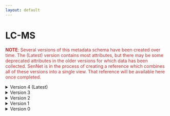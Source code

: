 ```yaml
--- 
layout: default 
---
```

# LC-MS 

<span style="color:#ba3030"><b>NOTE</b>: Several versions of this metadata schema have been created over time.  The (Latest) version contains most attributes, but there may be some deprecated attributes in the older versions for which data has been collected.  SenNet is in the process of creating a reference which combines all of these versions into a single view.  That reference will be available here once completed.</span>

<details markdown="1"><summary>Version 4 (Latest)</summary>

## Version 4 (Latest)

| Attribute                                           | Type      | Description                                                                                                                                                                                                                                                                                                                                                                                                                                                                                                                                                                           | Allowable Values                                                          | Required   |
|-----------------------------------------------------|-----------|---------------------------------------------------------------------------------------------------------------------------------------------------------------------------------------------------------------------------------------------------------------------------------------------------------------------------------------------------------------------------------------------------------------------------------------------------------------------------------------------------------------------------------------------------------------------------------------|----------------------------------------------------------------|------------|
| dataset_type                                        | Allowable Value      | The specific type of dataset being produced.                                                                                                                                                                                                                                                                                                                                                                                                                                                                                                                                          | ```10X Multiome``` ```2D Imaging Mass Cytometry``` ```ATACseq``` ```Auto-fluorescence``` ```Cell DIVE``` ```CODEX``` ```Confocal``` ```CosMx``` ```CyCIF``` ```DBiT``` ```DESI``` ```Enhanced Stimulated Raman Spectroscopy (SRS)``` ```GeoMx (nCounter)``` ```GeoMx (NGS)``` ```HiFi-Slide``` ```Histology``` ```LC-MS``` ```Light Sheet``` ```MALDI``` ```MERFISH``` ```MIBI``` ```Molecular Cartography``` ```MUSIC``` ```nanoSPLITS``` ```PhenoCycler``` ```Resolve``` ```RNAseq``` ```RNAseq (with probes)``` ```Second Harmonic Generation (SHG)``` ```SIMS``` ```SNARE-seq2``` ```Stereo-seq``` ```Thick section Multiphoton MxIF``` ```Visium (no probes)``` ```Visium (with probes)``` ```Xenium```| True       |
| analyte_class                                       | Allowable Value      | Analytes are the target molecules being measured with the assay.                                                                                                                                                                                                                                                                                                                                                                                                                                                                                                                      |  ```Chromatin``` ```DNA``` ```DNA + RNA``` ```Endogenous fluorophores``` ```Fluorochrome``` ```Lipid``` ```Metabolite``` ```Nucleic acid and protein``` ```Peptide``` ```Polysaccharide``` ```Protein``` ```RNA  ```| True       |
| acquisition_instrument_vendor                       | Allowable Value      | An acquisition instrument is the device that contains the signal detection hardware and signal processing software. Assays generate signals such as light of various intensities or color or signals representing the molecular mass.                                                                                                                                                                                                                                                                                                                                                 | ```Akoya Biosciences``` ```Andor``` ```BGI Genomics``` ```Bruker``` ```Cytiva``` ```Evident Scientific (Olympus)``` ```GE Healthcare``` ```Hamamatsu``` ```Huron Digital Pathology``` ```Illumina``` ```In-House``` ```Ionpath``` ```Keyence``` ```Leica Biosystems``` ```Leica Microsystems``` ```Motic``` ```NanoString``` ```Resolve Biosciences``` ```Sciex``` ```Standard BioTools (Fluidigm)``` ```Thermo Fisher Scientific``` ```Zeiss Microscopy``` | True       |
| acquisition_instrument_model                        | Allowable Value      | Manufacturers of an acquisition instrument may offer various versions (models) of that instrument with different features or sensitivities. Differences in features or sensitivities may be relevant to processing or interpretation of the data.                                                                                                                                                                                                                                                                                                                                     | ```Aperio AT2``` ```Aperio CS2``` ```Axio Observer 3``` ```Axio Observer 5``` ```Axio Observer 7``` ```Axio Scan.Z1``` ```BZ-X710``` ```BZ-X800``` ```BZ-X810``` ```CosMx Spatial Molecular Imager``` ```Custom: Multiphoton``` ```Digital Spatial Profiler``` ```DM6 B``` ```DNBSEQ-T7``` ```EVOS M7000``` ```HiSeq 2500``` ```HiSeq 4000``` ```Hyperion Imaging System``` ```IN Cell Analyzer 2200``` ```Lightsheet 7``` ```MALDI timsTOF Flex Prototype``` ```MIBIscope``` ```MoticEasyScan One``` ```NanoZoomer 2.0-HT``` ```NanoZoomer S210``` ```NanoZoomer S360``` ```NanoZoomer S60``` ```NanoZoomer-SQ``` ```NextSeq 2000``` ```NextSeq 500``` ```NextSeq 550``` ```NovaSeq 6000``` ```NovaSeq X``` ```NovaSeq X Plus``` ```Orbitrap Eclipse Tribrid``` ```Orbitrap Fusion Lumos Tribrid``` ```Phenocycler-Fusion 1.0``` ```Phenocycler-Fusion 2.0``` ```PhenoImager Fusion``` ```Q Exactive``` ```Q Exactive HF``` ```Q Exactive UHMR``` ```QTRAP 5500``` ```Resolve Biosciences Molecular Cartography``` ```SCN400``` ```STELLARIS 5``` ```TissueScope LE Slide Scanner``` ```Unknown``` ```VS200 Slide Scanner``` ```Xenium Analyzer``` ```Zyla 4.2 sCMOS``` | True       |
| source_storage_duration_value                       | Numeric   | How long was the source material (parent) stored, prior to this sample being processed.                                                                                                                                                                                                                                                                                                                                                                                                                                                                                               |                                                                | True       |
| source_storage_duration_unit                        | Allowable Value      | The time duration unit of measurement                                                                                                                                                                                                                                                                                                                                                                                                                                                                                                                                                 | ```hour``` ```month``` ```day``` ```minute``` ```year``` | True       |
| time_since_acquisition_instrument_calibration_value | Numeric   | The amount of time since the acqusition instrument was last serviced by the vendor. This provides a metric for assessing drift in data capture.                                                                                                                                                                                                                                                                                                                                                                                                                                       |                                                                | False      |
| time_since_acquisition_instrument_calibration_unit  | Allowable Value      | The time unit of measurement                                                                                                                                                                                                                                                                                                                                                                                                                                                                                                                                                          |```Column-by-column``` ```Not applicable``` ```Row-by-row``` ```Snake-by-columns``` ```Snake-by-rows``` | False      |
| preparation_protocol_doi                            | Textfield      | DOI for the protocols.io page that describes the assay or sample procurment and preparation. For example for an imaging assay, the protocol might include staining of a section through the creation of an OME-TIFF file. In this case the protocol would include any image processing steps required to create the OME-TIFF file. Example: https://dx.doi.org/10.17504/protocols.io.eq2lyno9qvx9/v1                                                                                                                                                                                  |                                                                | True       |
| is_targeted                                        | Allowable Value  | Specifies whether or not a specific molecule(s) is/are targeted for detection/measurement by the assay ("Yes" or "No"). The CODEX analyte is protein.                                                                                                                                                                                                                                                                                                                                                                                                                                 | ```Yes``` ```No```                                                           | True       |
| contributors_path                                   | Textfield | The path to the file with the ORCID IDs for all contributors of this dataset (e.g., "./extras/contributors.tsv" or "./contributors.tsv"). This is an internal metadata field that is just used for ingest.                                                                                                                                                                                                                                                                                                                                                                            |                                                                | True       |
| data_path                                           | Textfield | The top level directory containing the raw and/or processed data. For a single dataset upload this might be "." where as for a data upload containing multiple datasets, this would be the directory name for the respective dataset. For instance, if the data is within a directory called "TEST001-RK" use syntax "./TEST001-RK" for this field. If there are multiple directory levels, use the format "./TEST001-RK/Run1/Pass2" in which "Pass2" is the subdirectory where the single dataset's data is stored. This is an internal metadata field that is just used for ingest. |                                                                | True       |
| mass_analysis_polarity                              | Allowable Value      | The polarity of the mass analysis (positive or negative ion modes).                                                                                                                                                                                                                                                                                                                                                                                                                                                                                                                   | ```Negative and positive ion mode``` ```Negative ion mode``` ```Positive ion mode``` | True       |
| mass-to-charge_range_low_value                      | Numeric   | The low value of the scanned mass-to-charge range, for MS1. (unitless)                                                                                                                                                                                                                                                                                                                                                                                                                                                                                                                |                                                                | False      |
| mass-to-charge_range_high_value                     | Numeric   | The high value of the scanned mass-to-charge range, for MS1. (unitless)                                                                                                                                                                                                                                                                                                                                                                                                                                                                                                               |                                                                | False      |
| mass_resolving_power                                | Numeric   | The mass resolving power m/∆m, where ∆m is defined as the full width at half-maximum (FWHM) for a given peak with a specified mass-to-charge (m/z). (unitless)                                                                                                                                                                                                                                                                                                                                                                                                                        |                                                                | False      |
| mass-to-charge_resolving_power                      | Numeric   | The peak (m/z) used to calculate the resolving power.                                                                                                                                                                                                                                                                                                                                                                                                                                                                                                                                 |                                                                | False      |
| ion_mobility                                        | Allowable Value      | Specifies which technology was used for ion mobility spectrometry. Technologies for measuring ion mobility: Traveling Wave Ion Mobility Spectrometry (TWIMS), Trapped Ion Mobility Spectrometry (TIMS), High Field Asymmetric waveform ion Mobility Spectrometry (FAIMS), Drift Tube Ion Mobility Spectrometry (DTIMS), Structures for Lossless Ion Manipulations (SLIM), and cyclic Ion Mobility Spectrometry (cIMS).                                                                                                                                                                | ```cIMS``` ```DTIMS``` ```FAIMS``` ```SLIM``` ```TIMS``` ```TWIMS``` | False      |
| ms_ionization_technique                             | Allowable Value      | The ionization approach (i.e., sample probing method) for performing imaging mass spectrometry.                                                                                                                                                                                                                                                                                                                                                                                                                                                                                       | ```DESI``` ```ESI``` ```HESI``` ```LA``` ```LDI``` ```MALDI``` ```MALDI-2``` ```nanoDESI``` ```SIMS-C60``` ```SIMS-H20 ```| True       |
| ms_scan_mode                                        | Allowable Value      | MS (mass spectrometry) scan mode refers to the number of steps in the separation of fragments.                                                                                                                                                                                                                                                                                                                                                                                                                                                                                        | ```MS1``` ```MS2``` ```MS3``` | True       |
| label_name                                          | Textfield | If the samples were labeled (e.g. TMT), provide the name/ID of the label on this sample. Leave blank if not applicable.                                                                                                                                                                                                                                                                                                                                                                                                                                                               |                                                                | False      |
| lc_instrument_vendor                                | Allowable Value      | The manufacturer of the instrument used for liquid chromatography.                                                                                                                                                                                                                                                                                                                                                                                                                                                                                                                    | ```Agilent Technologies``` ```Bruker``` ```Evosep``` ```In-House``` ```Sciex``` ```Thermo Fisher Scientific``` ```Waters``` | False      |
| lc_instrument_model                                 | Textfield | The model number/name of the instrument used for liquid chromatography.                                                                                                                                                                                                                                                                                                                                                                                                                                                                                                               |                                                                | False      |
| lc_column_model                                     | Textfield | The model number/name of the liquid chromatography column. If it is a custom self-packed, pulled tip capillary is used enter “Pulled tip capilary”.                                                                                                                                                                                                                                                                                                                                                                                                                                   |                                                                | False      |
| lc_resin                                            | Textfield | Details of the resin used for liquid chromatography, including vendor, particle size, pore size.                                                                                                                                                                                                                                                                                                                                                                                                                                                                                      |                                                                | False      |
| lc_column_length_value                              | Numeric   | Liquid chromatography column length.                                                                                                                                                                                                                                                                                                                                                                                                                                                                                                                                                  |                                                                | False      |
| lc_column_length_unit                               | Allowable Value      | Units for liquid chromatography column length (typically cm).                                                                                                                                                                                                                                                                                                                                                                                                                                                                                                                         | ```um``` ```mm``` ```cm``` | False      |
| lc_temperature_value                                | Numeric   | Liquid chromatography temperature.                                                                                                                                                                                                                                                                                                                                                                                                                                                                                                                                                    |                                                                | False      |
| lc_inner_diameter_value                             | Numeric   | Liquid chromatography column inner diameter.                                                                                                                                                                                                                                                                                                                                                                                                                                                                                                                                          |                                                                | False      |
| lc_flow_rate_value                                  | Numeric   | Value of flow rate.                                                                                                                                                                                                                                                                                                                                                                                                                                                                                                                                                                   |                                                                | False      |
| lc_gradient_value                                   | Numeric   | Liquid chromatography gradient.                                                                                                                                                                                                                                                                                                                                                                                                                                                                                                                                                       |                                                                | False      |
| lc_gradient_unit                                    | Allowable Value      | Unit for liquid chromatography gradient                                                                                                                                                                                                                                                                                                                                                                                                                                                                                                                                               | ```Minute```  | False      |
| lc_mobile_phase_a                                   | Textfield | Composition of mobile phase A.                                                                                                                                                                                                                                                                                                                                                                                                                                                                                                                                                        |                                                                | False      |
| lc_mobile_phase_b                                   | Textfield |                                                                                                                                                                                                                                                                                                                                                                                                                                                                                                                                                                                       |                                                                | False      |
| spatial_sampling_technique                          | Allowable Value      |                                                                                                                                                                                                                                                                                                                                                                                                                                                                                                                                                                                       | ```LCM``` ```LESA``` ```microLESA``` ```microPOTS``` ```nanoPOTS``` ```nanoSPLITS``` | False      |
| spatial_sampling_target                             | Textfield | Specifies the cell-type or functional tissue unit (FTU) that is targeted in the spatial profiling experiment. Leave blank if data are generated in imaging mode without a specific target structure.                                                                                                                                                                                                                                                                                                                                                                                  |                                                                | False      |
| analysis_protocol_doi                               | Textfield      | A DOI to a protocols.io protocol describing the software and database(s) used to process the raw data. Example: https://dx.doi.org/10.17504/protocols.io.bsu5ney6                                                                                                                                                                                                                                                                                                                                                                                                                     |                                                                | True       |
| metadata_schema_id                                  | Textfield | The string that serves as the definitive identifier for the metadata schema version and is readily interpretable by computers for data validation and processing. Example: 22bc762a-5020-419d-b170-24253ed9e8d9                                                                                                                                                                                                                                                                                                                                                                       |                                                                | True       |
| data_collection_mode                                | Allowable Value      | Mode of data collection in tandem MS assays. Either DDA (Data-dependent acquisition), DIA (Data-independent acquisition), SRM (multiple reaction monitoring), or PRM (parallel reaction monitoring).                                                                                                                                                                                                                                                                                                                                                                                  | ```DDA``` ```PRM``` ```DIA``` ```SRM``` | False      |
| lc_column_vendor                                    | Allowable Value      | The manufacturer of the liquid chromatography column unless self-packed, pulled tip capillary is used.                                                                                                                                                                                                                                                                                                                                                                                                                                                                                | ```Bruker``` ```Evosep``` ```In-House``` ```IonOpticks``` ```Thermo Fisher Scientific``` ```Waters``` | False      |
| lc_temperature_unit                                 | Allowable Value      |                                                                                                                                                                                                                                                                                                                                                                                                                                                                                                                                                                                       | ```Celsius``` | False      |
| lc_inner_diameter_unit                              | Allowable Value      |                                                                                                                                                                                                                                                                                                                                                                                                                                                                                                                                                                                       | ```um``` ```mm``` ```cm``` | False      |
| lc_flow_rate_unit                                   | Allowable Value      | Units of flow rate.                                                                                                                                                                                                                                                                                                                                                                                                                                                                                                                                                                   | ```mL/min``` ```nL/min``` | False      |
| spatial_sampling_type                               | Allowable Value      | Specifies whether or not the analysis was performed in a spatially targeted manner. Spatial profiling experiments target specific tissue foci but do not necessarily generate images. Spatial imaging expriments collect data from a regular array (pixels) that can be visualized as heat maps of ion intensity at each location (molecular images). Leave blank if data are derived from bulk analysis.                                                                                                                                                                             | ```Imaging``` ```Profiling``` | False      |
| parent_sample_id                                    | Textfield | Unique SenNet or SenNet identifier of the sample (i.e., block, section or suspension) used to perform this assay. For example, for a RNAseq assay, the parent would be the suspension, whereas, for one of the imaging assays, the parent would be the tissue section. If an assay comes from multiple parent samples then this should be a comma separated list. Example: HBM386.ZGKG.235, HBM672.MKPK.442 or SNT232.UBHJ.322, SNT329.ALSK.102                                                                                                                                       |                                                                | True       |

</details>

<details markdown="1"><summary>Version 3</summary>

## Version 3

| Attribute                     | Type      | Description                                                                                                                                                                                                                                                                                                                                                                                          | Allowable Values                                                                     | Required   |
|-------------------------------|-----------|------------------------------------------------------------------------------------------------------------------------------------------------------------------------------------------------------------------------------------------------------------------------------------------------------------------------------------------------------------------------------------------------------|-------------------------------------------------------------------------------------|------------|
| version                       | Allowable Value | Version of the schema to use when validating this metadata.                                                                                                                                                                                                                                                                                                                                          | ['3']                                                                               | True       |
| description                   | Textfield | Free-text description of this assay.                                                                                                                                                                                                                                                                                                                                                                 |                                                                                     | True       |
| donor_id                      | Textfield | SenNet Display ID of the donor of the assayed tissue.                                                                                                                                                                                                                                                                                                                                                |                                                                                     | True       |
| tissue_id                     | Textfield | SenNet Display ID of the assayed tissue.                                                                                                                                                                                                                                                                                                                                                             |                                                                                     | True       |
| execution_datetime            | Datetime  | Start date and time of assay, typically a date-time stamped foldergenerated by the acquisition instrument. YYYY-MM-DD hh:mm, where YYYY is the year,MM is the month with leading 0s, and DD is the day with leading 0s, hh is thehour with leading zeros, mm are the minutes with leading zeros.                                                                                                     |                                                                                     | True       |
| protocols_io_doi              | Textfield | DOI for protocols.io referring to the protocol for this assay.                                                                                                                                                                                                                                                                                                                                       |                                                                                     | True       |
| operator                      | Textfield | Name of the person responsible for executing the assay.                                                                                                                                                                                                                                                                                                                                              |                                                                                     | True       |
| operator_email                | Textfield | Email address for the operator.                                                                                                                                                                                                                                                                                                                                                                      |                                                                                     | True       |
| pi                            | Textfield | Name of the principal investigator responsible for the data.                                                                                                                                                                                                                                                                                                                                         |                                                                                     | True       |
| pi_email                      | Textfield | Email address for the principal investigator.                                                                                                                                                                                                                                                                                                                                                        |                                                                                     | True       |
| assay_category                | Allowable Value | Each assay is placed into one of the following 4 general categories:generation of images of microscopic entities, identification & quantitation ofmolecules by mass spectrometry, imaging mass spectrometry, and determination ofnucleotide sequence.                                                                                                                                                | ['mass_spectrometry']                                                               | True       |
| assay_type                    | Allowable Value | Bottom-up refers to analyzing proteins in a sample by digesting themto peptides. Top-down refers to analyzing whole proteins without digestion. LC-MSand MS are for lipids/metabolites. LC-MS Bottom-Up and MS Bottom-Up are for peptides.LC-MS Top-Down and MS Top-Down are for proteins.                                                                                                           | ['LC-MS', 'MS', 'LC-MS Bottom-Up', 'MS Bottom-Up', 'LC-MS Top-Down', 'MS Top-Down'] | True       |
| analyte_class                 | Allowable Value | Analytes are the target molecules being measured with the assay.                                                                                                                                                                                                                                                                                                                                     | ['protein', 'metabolites', 'lipids', 'peptides', 'phosphopeptides', 'glycans']      | False      |
| is_targeted                   | Allowable Value | Specifies whether or not a specific molecule(s) is/are targeted fordetection/measurement by the assay.                                                                                                                                                                                                                                                                                               | ['Yes','No']                                                                                     | True       |
| acquisition_instrument_vendor | Textfield | An acquisition instrument is the device that contains the signal detectionhardware and signal processing software. Assays generate signals such as lightof various intensities or color or signals representing the molecular mass.                                                                                                                                                                  |                                                                                     | True       |
| acquisition_instrument_model  | Textfield | Manufacturers of an acquisition instrument may offer various versions(models) of that instrument with different features or sensitivities. Differencesin features or sensitivities may be relevant to processing or interpretation ofthe data.                                                                                                                                                       |                                                                                     | True       |
| dms                           | Allowable Value | Was differential mobility spectrometry used in this assay?                                                                                                                                                                                                                                                                                                                                           | ['Yes','No']                                                                                     | True       |
| ms_source                     | Allowable Value | The ion source type used for surface sampling.                                                                                                                                                                                                                                                                                                                                                       | ['ESI']                                                                             | True       |
| polarity                      | Allowable Value | The polarity of the mass analysis (positive or negative ion modes)                                                                                                                                                                                                                                                                                                                                   | ['negative ion mode', 'positive ion mode', 'negative and positive ion mode']        | True       |
| mz_range_low_value            | Numeric   | The low value of the scanned mass range for MS1. (unitless)                                                                                                                                                                                                                                                                                                                                          |                                                                                     | True       |
| mz_range_high_value           | Numeric   | The high value of the scanned mass range for MS1. (unitless)                                                                                                                                                                                                                                                                                                                                         |                                                                                     | True       |
| mass_resolving_power          | Numeric   | The MS1 resolving power defined as m/âm where âm is the  FWHM for a given peak with a specified m/z (m). (unitless)                                                                                                                                                                                                                                                                              |                                                                                     | False      |
| mz_resolving_power            | Numeric   | The peak (m/z) used to calculate the resolving power.                                                                                                                                                                                                                                                                                                                                                |                                                                                     | False      |
| ion_mobility                  | Allowable Value | Specifies whether or not ion mobility spectrometry was performed andwhich technology was used. Technologies for measuring ion mobility: TravelingWave Ion Mobility Spectrometry (TWIMS), Trapped Ion Mobility Spectrometry (TIMS),High Field Asymmetric waveform ion Mobility Spectrometry (FAIMS), Drift Tube IonMobility Spectrometry (DTIMS, Structures for Lossless Ion Manipulations (SLIM).    | ['TIMS', 'TWIMS', 'FAIMS', 'DTIMS', 'SLIMS']                                        | False      |
| data_collection_mode          | Allowable Value | Mode of data collection in tandem MS assays. Either DDA (Data-dependentacquisition), DIA (Data-independent acquisition), MRM (multiple reaction monitoring),or PRM (parallel reaction monitoring).                                                                                                                                                                                                   | ['DDA', 'DIA', 'MRM', 'PRM']                                                        | True       |
| ms_scan_mode                  | Textfield | Indicates whether experiment is MS, MS/MS, or other (possibly MS3 forTMT)                                                                                                                                                                                                                                                                                                                            |                                                                                     | True       |
| labeling                      | Textfield | Indicates whether samples were labeled prior to MS analysis (e.g.,TMT)                                                                                                                                                                                                                                                                                                                               |                                                                                     | True       |
| label_name                    | Textfield | If the samples were labeled (e.g. TMT), provide the name/ID of thelabel on this sample.                                                                                                                                                                                                                                                                                                              |                                                                                     | False      |
| section_prep_protocols_io_doi | Textfield | DOI for protocols.io referring to the protocol for preparing tissuesections for the assay.                                                                                                                                                                                                                                                                                                           |                                                                                     | True       |
| lc_instrument_vendor          | Textfield | The manufacturer of the instrument used for LC                                                                                                                                                                                                                                                                                                                                                       |                                                                                     | False      |
| lc_instrument_model           | Textfield | The model number/name of the instrument used for LC                                                                                                                                                                                                                                                                                                                                                  |                                                                                     | False      |
| lc_column_vendor              | Textfield | OPTIONAL: The manufacturer of the LC Column unless self-packed, pulledtip capilary is used                                                                                                                                                                                                                                                                                                           |                                                                                     | False      |
| lc_column_model               | Textfield | The model number/name of the LC Column - IF custom self-packed, pulledtip calillary is used enter "Pulled tip capilary"                                                                                                                                                                                                                                                                              |                                                                                     | False      |
| lc_resin                      | Textfield | Details of the resin used for lc, including vendor, particle size,pore size                                                                                                                                                                                                                                                                                                                          |                                                                                     | False      |
| lc_length_value               | Numeric   | LC column length                                                                                                                                                                                                                                                                                                                                                                                     |                                                                                     | False      |
| lc_length_unit                | Allowable Value | units for LC column length (typically cm)                                                                                                                                                                                                                                                                                                                                                            | ['um', 'mm', 'cm']                                                                  | False      |
| lc_temp_value                 | Numeric   | LC temperature                                                                                                                                                                                                                                                                                                                                                                                       |                                                                                     | False      |
| lc_temp_unit                  | Allowable Value | units for LC temperature                                                                                                                                                                                                                                                                                                                                                                             | ['C']                                                                               | False      |
| lc_id_value                   | Numeric   | LC column inner diameter (microns)                                                                                                                                                                                                                                                                                                                                                                   |                                                                                     | False      |
| lc_id_unit                    | Allowable Value | units of LC column inner diameter (typically microns)                                                                                                                                                                                                                                                                                                                                                | ['um', 'mm', 'cm']                                                                  | False      |
| lc_flow_rate_value            | Numeric   | Value of flow rate.                                                                                                                                                                                                                                                                                                                                                                                  |                                                                                     | False      |
| lc_flow_rate_unit             | Allowable Value | Units of flow rate.                                                                                                                                                                                                                                                                                                                                                                                  | ['nL/min', 'mL/min']                                                                | False      |
| lc_gradient                   | Textfield | LC gradient                                                                                                                                                                                                                                                                                                                                                                                          |                                                                                     | False      |
| lc_mobile_phase_a             | Textfield | Composition of mobile phase A                                                                                                                                                                                                                                                                                                                                                                        |                                                                                     | False      |
| lc_mobile_phase_b             | Textfield | Composition of mobile phase B                                                                                                                                                                                                                                                                                                                                                                        |                                                                                     | False      |
| spatial_type                  | Allowable Value | Specifies whether or not the analysis was performed in a spatialy targetedmanner and the technique used for spatial sampling. For example, Laser-capturemicrodissection (LCM), Liquid Extraction Surface Analysis (LESA), NanodropletProcessing in One pot for Trace Samples (nanoPOTS).                                                                                                             | ['LCM', 'LESA', 'nanoPOTS', 'microLESA']                                            | False      |
| spatial_sampling_type         | Allowable Value | Specifies whether or not the analysis was performed in a spatiallytargeted manner. Spatial profiling experiments target specific tissue foci butdo not necessarily generate images. Spatial imaging expriments collect data froma regular array (pixels) that can be visualized as heat maps of ion intensityat each location (molecular images). Leave blank if data are derived from bulkanalysis. | ['profiling', 'imaging']                                                            | False      |
| spatial_target                | Textfield | Specifies the cell-type or functional tissue unit (FTU) that is targetedin the spatial profiling experiment. Leave blank if data are generated in imagingmode without a specific target structure.                                                                                                                                                                                                   |                                                                                     | False      |
| resolution_x_value            | Numeric   | The width of a pixel.                                                                                                                                                                                                                                                                                                                                                                                |                                                                                     | False      |
| resolution_x_unit             | Allowable Value | The unit of measurement of the width of a pixel.                                                                                                                                                                                                                                                                                                                                                     | ['nm', 'um']                                                                        | False      |
| resolution_y_value            | Numeric   | The height of a pixel                                                                                                                                                                                                                                                                                                                                                                                |                                                                                     | False      |
| resolution_y_unit             | Allowable Value | The unit of measurement of the height of a pixel.                                                                                                                                                                                                                                                                                                                                                    | ['nm', 'um']                                                                        | False      |
| processing_search             | Textfield | Software for analyzing and searching LC-MS/MS omics data                                                                                                                                                                                                                                                                                                                                             |                                                                                     | True       |
| processing_protocols_io_doi   | Textfield | DOI for analysis protocols.io for this assay.                                                                                                                                                                                                                                                                                                                                                        |                                                                                     | False      |
| overall_protocols_io_doi      | Textfield | DOI for protocols.io for the overall process for this assay.                                                                                                                                                                                                                                                                                                                                         |                                                                                     | False      |
| contributors_path             | Textfield | Relative path to file with ORCID IDs for contributors for this dataset.                                                                                                                                                                                                                                                                                                                              |                                                                                     | True       |
| data_path                     | Textfield | Relative path to file or directory with instrument data. Downstreamprocessing will depend on filename extension conventions.                                                                                                                                                                                                                                                                         |                                                                                     | True       |

</details>

<details markdown="1"><summary>Version 2</summary>

## Version 2

| Attribute                     | Type      | Description                                                                                                                                                                                                                                                                                                                                                                                          | Allowable Values                                                                     | Required   |
|-------------------------------|-----------|------------------------------------------------------------------------------------------------------------------------------------------------------------------------------------------------------------------------------------------------------------------------------------------------------------------------------------------------------------------------------------------------------|-------------------------------------------------------------------------------------|------------|
| version                       | Allowable Value | Version of the schema to use when validating this metadata.                                                                                                                                                                                                                                                                                                                                          | ['2']                                                                               | True       |
| description                   | Textfield | Free-text description of this assay.                                                                                                                                                                                                                                                                                                                                                                 |                                                                                     | True       |
| donor_id                      | Textfield | SenNet Display ID of the donor of the assayed tissue.                                                                                                                                                                                                                                                                                                                                                |                                                                                     | True       |
| tissue_id                     | Textfield | SenNet Display ID of the assayed tissue.                                                                                                                                                                                                                                                                                                                                                             |                                                                                     | True       |
| execution_datetime            | Datetime  | Start date and time of assay, typically a date-time stamped foldergenerated by the acquisition instrument. YYYY-MM-DD hh:mm, where YYYY is the year,MM is the month with leading 0s, and DD is the day with leading 0s, hh is thehour with leading zeros, mm are the minutes with leading zeros.                                                                                                     |                                                                                     | True       |
| protocols_io_doi              | Textfield | DOI for protocols.io referring to the protocol for this assay.                                                                                                                                                                                                                                                                                                                                       |                                                                                     | True       |
| operator                      | Textfield | Name of the person responsible for executing the assay.                                                                                                                                                                                                                                                                                                                                              |                                                                                     | True       |
| operator_email                | Textfield | Email address for the operator.                                                                                                                                                                                                                                                                                                                                                                      |                                                                                     | True       |
| pi                            | Textfield | Name of the principal investigator responsible for the data.                                                                                                                                                                                                                                                                                                                                         |                                                                                     | True       |
| pi_email                      | Textfield | Email address for the principal investigator.                                                                                                                                                                                                                                                                                                                                                        |                                                                                     | True       |
| assay_category                | Allowable Value | Each assay is placed into one of the following 4 general categories:generation of images of microscopic entities, identification & quantitation ofmolecules by mass spectrometry, imaging mass spectrometry, and determination ofnucleotide sequence.                                                                                                                                                | ['mass_spectrometry']                                                               | True       |
| assay_type                    | Allowable Value | Bottom-up refers to analyzing proteins in a sample by digesting themto peptides. Top-down refers to analyzing whole proteins without digestion. LC-MSand MS are for lipids/metabolites. LC-MS Bottom-Up and MS Bottom-Up are for peptides.LC-MS Top-Down and MS Top-Down are for proteins.                                                                                                           | ['LC-MS', 'MS', 'LC-MS Bottom-Up', 'MS Bottom-Up', 'LC-MS Top-Down', 'MS Top-Down'] | True       |
| analyte_class                 | Allowable Value | Analytes are the target molecules being measured with the assay.                                                                                                                                                                                                                                                                                                                                     | ['protein', 'metabolites', 'lipids', 'peptides', 'phosphopeptides', 'glycans']      | False      |
| is_targeted                   | Allowable Value | Specifies whether or not a specific molecule(s) is/are targeted fordetection/measurement by the assay.                                                                                                                                                                                                                                                                                               | ['Yes','No']                                                                                     | True       |
| acquisition_instrument_vendor | Textfield | An acquisition instrument is the device that contains the signal detectionhardware and signal processing software. Assays generate signals such as lightof various intensities or color or signals representing the molecular mass.                                                                                                                                                                  |                                                                                     | True       |
| acquisition_instrument_model  | Textfield | Manufacturers of an acquisition instrument may offer various versions(models) of that instrument with different features or sensitivities. Differencesin features or sensitivities may be relevant to processing or interpretation ofthe data.                                                                                                                                                       |                                                                                     | True       |
| ms_source                     | Allowable Value | The ion source type used for surface sampling.                                                                                                                                                                                                                                                                                                                                                       | ['ESI']                                                                             | True       |
| polarity                      | Allowable Value | The polarity of the mass analysis (positive or negative ion modes)                                                                                                                                                                                                                                                                                                                                   | ['negative ion mode', 'positive ion mode', 'negative and positive ion mode']        | True       |
| mz_range_low_value            | Numeric   | The low value of the scanned mass range for MS1. (unitless)                                                                                                                                                                                                                                                                                                                                          |                                                                                     | True       |
| mz_range_high_value           | Numeric   | The high value of the scanned mass range for MS1. (unitless)                                                                                                                                                                                                                                                                                                                                         |                                                                                     | True       |
| mass_resolving_power          | Numeric   | The MS1 resolving power defined as m/âm where âm is the  FWHM for a given peak with a specified m/z (m). (unitless)                                                                                                                                                                                                                                                                              |                                                                                     | False      |
| mz_resolving_power            | Numeric   | The peak (m/z) used to calculate the resolving power.                                                                                                                                                                                                                                                                                                                                                |                                                                                     | False      |
| ion_mobility                  | Allowable Value | Specifies whether or not ion mobility spectrometry was performed andwhich technology was used. Technologies for measuring ion mobility: TravelingWave Ion Mobility Spectrometry (TWIMS), Trapped Ion Mobility Spectrometry (TIMS),High Field Asymmetric waveform ion Mobility Spectrometry (FAIMS), Drift Tube IonMobility Spectrometry (DTIMS, Structures for Lossless Ion Manipulations (SLIM).    | ['TIMS', 'TWIMS', 'FAIMS', 'DTIMS', 'SLIMS']                                        | False      |
| data_collection_mode          | Allowable Value | Mode of data collection in tandem MS assays. Either DDA (Data-dependentacquisition), DIA (Data-independent acquisition), MRM (multiple reaction monitoring),or PRM (parallel reaction monitoring).                                                                                                                                                                                                   | ['DDA', 'DIA', 'MRM', 'PRM']                                                        | True       |
| ms_scan_mode                  | Textfield | Indicates whether experiment is MS, MS/MS, or other (possibly MS3 forTMT)                                                                                                                                                                                                                                                                                                                            |                                                                                     | True       |
| labeling                      | Textfield | Indicates whether samples were labeled prior to MS analysis (e.g.,TMT)                                                                                                                                                                                                                                                                                                                               |                                                                                     | True       |
| section_prep_protocols_io_doi | Textfield | DOI for protocols.io referring to the protocol for preparing tissuesections for the assay.                                                                                                                                                                                                                                                                                                           |                                                                                     | True       |
| lc_instrument_vendor          | Textfield | The manufacturer of the instrument used for LC                                                                                                                                                                                                                                                                                                                                                       |                                                                                     | False      |
| lc_instrument_model           | Textfield | The model number/name of the instrument used for LC                                                                                                                                                                                                                                                                                                                                                  |                                                                                     | False      |
| lc_column_vendor              | Textfield | OPTIONAL: The manufacturer of the LC Column unless self-packed, pulledtip capilary is used                                                                                                                                                                                                                                                                                                           |                                                                                     | False      |
| lc_column_model               | Textfield | The model number/name of the LC Column - IF custom self-packed, pulledtip calillary is used enter "Pulled tip capilary"                                                                                                                                                                                                                                                                              |                                                                                     | False      |
| lc_resin                      | Textfield | Details of the resin used for lc, including vendor, particle size,pore size                                                                                                                                                                                                                                                                                                                          |                                                                                     | False      |
| lc_length_value               | Numeric   | LC column length                                                                                                                                                                                                                                                                                                                                                                                     |                                                                                     | False      |
| lc_length_unit                | Allowable Value | units for LC column length (typically cm)                                                                                                                                                                                                                                                                                                                                                            | ['um', 'mm', 'cm']                                                                  | False      |
| lc_temp_value                 | Numeric   | LC temperature                                                                                                                                                                                                                                                                                                                                                                                       |                                                                                     | False      |
| lc_temp_unit                  | Allowable Value | units for LC temperature                                                                                                                                                                                                                                                                                                                                                                             | ['C']                                                                               | False      |
| lc_id_value                   | Numeric   | LC column inner diameter (microns)                                                                                                                                                                                                                                                                                                                                                                   |                                                                                     | False      |
| lc_id_unit                    | Allowable Value | units of LC column inner diameter (typically microns)                                                                                                                                                                                                                                                                                                                                                | ['um', 'mm', 'cm']                                                                  | False      |
| lc_flow_rate_value            | Numeric   | Value of flow rate.                                                                                                                                                                                                                                                                                                                                                                                  |                                                                                     | False      |
| lc_flow_rate_unit             | Allowable Value | Units of flow rate.                                                                                                                                                                                                                                                                                                                                                                                  | ['nL/min', 'mL/min']                                                                | False      |
| lc_gradient                   | Textfield | LC gradient                                                                                                                                                                                                                                                                                                                                                                                          |                                                                                     | False      |
| lc_mobile_phase_a             | Textfield | Composition of mobile phase A                                                                                                                                                                                                                                                                                                                                                                        |                                                                                     | False      |
| lc_mobile_phase_b             | Textfield | Composition of mobile phase B                                                                                                                                                                                                                                                                                                                                                                        |                                                                                     | False      |
| spatial_type                  | Allowable Value | Specifies whether or not the analysis was performed in a spatialy targetedmanner and the technique used for spatial sampling. For example, Laser-capturemicrodissection (LCM), Liquid Extraction Surface Analysis (LESA), NanodropletProcessing in One pot for Trace Samples (nanoPOTS).                                                                                                             | ['LCM', 'LESA', 'nanoPOTS', 'microLESA']                                            | False      |
| spatial_sampling_type         | Allowable Value | Specifies whether or not the analysis was performed in a spatiallytargeted manner. Spatial profiling experiments target specific tissue foci butdo not necessarily generate images. Spatial imaging expriments collect data froma regular array (pixels) that can be visualized as heat maps of ion intensityat each location (molecular images). Leave blank if data are derived from bulkanalysis. | ['profiling', 'imaging']                                                            | False      |
| spatial_target                | Textfield | Specifies the cell-type or functional tissue unit (FTU) that is targetedin the spatial profiling experiment. Leave blank if data are generated in imagingmode without a specific target structure.                                                                                                                                                                                                   |                                                                                     | False      |
| resolution_x_value            | Numeric   | The width of a pixel.                                                                                                                                                                                                                                                                                                                                                                                |                                                                                     | False      |
| resolution_x_unit             | Allowable Value | The unit of measurement of the width of a pixel.                                                                                                                                                                                                                                                                                                                                                     | ['nm', 'um']                                                                        | False      |
| resolution_y_value            | Numeric   | The height of a pixel                                                                                                                                                                                                                                                                                                                                                                                |                                                                                     | False      |
| resolution_y_unit             | Allowable Value | The unit of measurement of the height of a pixel.                                                                                                                                                                                                                                                                                                                                                    | ['nm', 'um']                                                                        | False      |
| processing_search             | Textfield | Software for analyzing and searching LC-MS/MS omics data                                                                                                                                                                                                                                                                                                                                             |                                                                                     | True       |
| processing_protocols_io_doi   | Textfield | DOI for analysis protocols.io for this assay.                                                                                                                                                                                                                                                                                                                                                        |                                                                                     | False      |
| overall_protocols_io_doi      | Textfield | DOI for protocols.io for the overall process for this assay.                                                                                                                                                                                                                                                                                                                                         |                                                                                     | False      |
| contributors_path             | Textfield | Relative path to file with ORCID IDs for contributors for this dataset.                                                                                                                                                                                                                                                                                                                              |                                                                                     | True       |
| data_path                     | Textfield | Relative path to file or directory with instrument data. Downstreamprocessing will depend on filename extension conventions.                                                                                                                                                                                                                                                                         |                                                                                     | True       |

</details>

<details markdown="1"><summary>Version 1</summary>

## Version 1

| Attribute                     | Type      | Description                                                                                                                                                                                                                                                                                      | Allowable Values                                                                         | Required   |
|-------------------------------|-----------|--------------------------------------------------------------------------------------------------------------------------------------------------------------------------------------------------------------------------------------------------------------------------------------------------|-----------------------------------------------------------------------------------------|------------|
| version                       | Allowable Value | Version of the schema to use when validating this metadata.                                                                                                                                                                                                                                      | ['1']                                                                                   | True       |
| description                   | Textfield | Free-text description of this assay.                                                                                                                                                                                                                                                             |                                                                                         | True       |
| donor_id                      | Textfield | SenNet Display ID of the donor of the assayed tissue.                                                                                                                                                                                                                                            |                                                                                         | True       |
| tissue_id                     | Textfield | SenNet Display ID of the assayed tissue.                                                                                                                                                                                                                                                         |                                                                                         | True       |
| execution_datetime            | Datetime  | Start date and time of assay, typically a date-time stamped foldergenerated by the acquisition instrument. YYYY-MM-DD hh:mm, where YYYY is the year,MM is the month with leading 0s, and DD is the day with leading 0s, hh is thehour with leading zeros, mm are the minutes with leading zeros. |                                                                                         | True       |
| protocols_io_doi              | Textfield | DOI for protocols.io referring to the protocol for this assay.                                                                                                                                                                                                                                   |                                                                                         | True       |
| operator                      | Textfield | Name of the person responsible for executing the assay.                                                                                                                                                                                                                                          |                                                                                         | True       |
| operator_email                | Textfield | Email address for the operator.                                                                                                                                                                                                                                                                  |                                                                                         | True       |
| pi                            | Textfield | Name of the principal investigator responsible for the data.                                                                                                                                                                                                                                     |                                                                                         | True       |
| pi_email                      | Textfield | Email address for the principal investigator.                                                                                                                                                                                                                                                    |                                                                                         | True       |
| assay_category                | Allowable Value | Each assay is placed into one of the following 4 general categories:generation of images of microscopic entities, identification & quantitation ofmolecules by mass spectrometry, imaging mass spectrometry, and determination ofnucleotide sequence.                                            | ['mass_spectrometry']                                                                   | True       |
| assay_type                    | Allowable Value | The specific type of assay being executed.                                                                                                                                                                                                                                                       | ['LC-MS (metabolomics)', 'LC-MS/MS (label-free proteomics)', 'MS (shotgun lipidomics)'] | True       |
| analyte_class                 | Allowable Value | Analytes are the target molecules being measured with the assay.                                                                                                                                                                                                                                 | ['protein', 'metabolites', 'lipids']                                                    | False      |
| is_targeted                   | Allowable Value | Specifies whether or not a specific molecule(s) is/are targeted fordetection/measurement by the assay.                                                                                                                                                                                           | ['Yes','No']                                                                                         | True       |
| acquisition_instrument_vendor | Textfield | An acquisition instrument is the device that contains the signal detectionhardware and signal processing software. Assays generate signals such as lightof various intensities or color or signals representing the molecular mass.                                                              |                                                                                         | True       |
| acquisition_instrument_model  | Textfield | Manufacturers of an acquisition instrument may offer various versions(models) of that instrument with different features or sensitivities. Differencesin features or sensitivities may be relevant to processing or interpretation ofthe data.                                                   |                                                                                         | True       |
| ms_source                     | Textfield | The ion source type used for surface sampling (MALDI, MALDI-2, DESI,or SIMS) or LC-MS/MS data acquisition (nESI)                                                                                                                                                                                 |                                                                                         | True       |
| polarity                      | Allowable Value | The polarity of the mass analysis (positive or negative ion modes)                                                                                                                                                                                                                               | ['negative ion mode', 'positive ion mode', 'negative and positive ion mode']            | True       |
| mz_range_low_value            | Numeric   | The low value of the scanned mass range for MS1. (unitless)                                                                                                                                                                                                                                      |                                                                                         | True       |
| mz_range_high_value           | Numeric   | The high value of the scanned mass range for MS1. (unitless)                                                                                                                                                                                                                                     |                                                                                         | True       |
| data_collection_mode          | Allowable Value | Mode of data collection in tandem MS assays. Either DDA (Data-dependentacquisition), DIA (Data-independent acquisition), MRM (multiple reaction monitoring),or PRM (parallel reaction monitoring).                                                                                               | ['DDA', 'DIA', 'MRM', 'PRM']                                                            | True       |
| ms_scan_mode                  | Textfield | Indicates whether experiment is MS, MS/MS, or other (possibly MS3 forTMT)                                                                                                                                                                                                                        |                                                                                         | True       |
| labeling                      | Textfield | Indicates whether samples were labeled prior to MS analysis (e.g.,TMT)                                                                                                                                                                                                                           |                                                                                         | True       |
| section_prep_protocols_io_doi | Textfield | DOI for protocols.io referring to the protocol for preparing tissuesections for the assay.                                                                                                                                                                                                       |                                                                                         | True       |
| lc_instrument_vendor          | Textfield | The manufacturer of the instrument used for LC                                                                                                                                                                                                                                                   |                                                                                         | False      |
| lc_instrument_model           | Textfield | The model number/name of the instrument used for LC                                                                                                                                                                                                                                              |                                                                                         | False      |
| lc_column_vendor              | Textfield | OPTIONAL: The manufacturer of the LC Column unless self-packed, pulledtip capilary is used                                                                                                                                                                                                       |                                                                                         | False      |
| lc_column_model               | Textfield | The model number/name of the LC Column - IF custom self-packed, pulledtip calillary is used enter "Pulled tip capilary"                                                                                                                                                                          |                                                                                         | False      |
| lc_resin                      | Textfield | Details of the resin used for lc, including vendor, particle size,pore size                                                                                                                                                                                                                      |                                                                                         | False      |
| lc_length_value               | Numeric   | LC column length                                                                                                                                                                                                                                                                                 |                                                                                         | False      |
| lc_length_unit                | Allowable Value | units for LC column length (typically cm)                                                                                                                                                                                                                                                        | ['um', 'mm', 'cm']                                                                      | False      |
| lc_temp_value                 | Numeric   | LC temperature                                                                                                                                                                                                                                                                                   |                                                                                         | False      |
| lc_temp_unit                  | Allowable Value | units for LC temperature                                                                                                                                                                                                                                                                         | ['C']                                                                                   | False      |
| lc_id_value                   | Numeric   | LC column inner diameter (microns)                                                                                                                                                                                                                                                               |                                                                                         | False      |
| lc_id_unit                    | Allowable Value | units of LC column inner diameter (typically microns)                                                                                                                                                                                                                                            | ['um', 'mm', 'cm']                                                                      | False      |
| lc_flow_rate_value            | Numeric   | Value of flow rate.                                                                                                                                                                                                                                                                              |                                                                                         | False      |
| lc_flow_rate_unit             | Allowable Value | Units of flow rate.                                                                                                                                                                                                                                                                              | ['nL/min', 'mL/min']                                                                    | False      |
| lc_gradient                   | Textfield | LC gradient                                                                                                                                                                                                                                                                                      |                                                                                         | False      |
| lc_mobile_phase_a             | Textfield | Composition of mobile phase A                                                                                                                                                                                                                                                                    |                                                                                         | False      |
| lc_mobile_phase_b             | Textfield | Composition of mobile phase B                                                                                                                                                                                                                                                                    |                                                                                         | False      |
| processing_search             | Textfield | Software for analyzing and searching LC-MS/MS omics data                                                                                                                                                                                                                                         |                                                                                         | True       |
| processing_protocols_io_doi   | Textfield | DOI for analysis protocols.io for this assay.                                                                                                                                                                                                                                                    |                                                                                         | False      |
| overall_protocols_io_doi      | Textfield | DOI for protocols.io for the overall process for this assay.                                                                                                                                                                                                                                     |                                                                                         | False      |
| contributors_path             | Textfield | Relative path to file with ORCID IDs for contributors for this dataset.                                                                                                                                                                                                                          |                                                                                         | True       |
| data_path                     | Textfield | Relative path to file or directory with instrument data. Downstreamprocessing will depend on filename extension conventions.                                                                                                                                                                     |                                                                                         | True       |

</details>

<details markdown="1"><summary>Version 0</summary>

## Version 0

| Attribute                     | Type      | Description                                                                                                                                                                                                                                                                                      | Allowable Values                                                                         | Required   |
|-------------------------------|-----------|--------------------------------------------------------------------------------------------------------------------------------------------------------------------------------------------------------------------------------------------------------------------------------------------------|-----------------------------------------------------------------------------------------|------------|
| donor_id                      | Textfield | SenNet Display ID of the donor of the assayed tissue.                                                                                                                                                                                                                                            |                                                                                         | True       |
| tissue_id                     | Textfield | SenNet Display ID of the assayed tissue.                                                                                                                                                                                                                                                         |                                                                                         | True       |
| execution_datetime            | Datetime  | Start date and time of assay, typically a date-time stamped foldergenerated by the acquisition instrument. YYYY-MM-DD hh:mm, where YYYY is the year,MM is the month with leading 0s, and DD is the day with leading 0s, hh is thehour with leading zeros, mm are the minutes with leading zeros. |                                                                                         | True       |
| protocols_io_doi              | Textfield | DOI for protocols.io referring to the protocol for this assay.                                                                                                                                                                                                                                   |                                                                                         | True       |
| operator                      | Textfield | Name of the person responsible for executing the assay.                                                                                                                                                                                                                                          |                                                                                         | True       |
| operator_email                | Textfield | Email address for the operator.                                                                                                                                                                                                                                                                  |                                                                                         | True       |
| pi                            | Textfield | Name of the principal investigator responsible for the data.                                                                                                                                                                                                                                     |                                                                                         | True       |
| pi_email                      | Textfield | Email address for the principal investigator.                                                                                                                                                                                                                                                    |                                                                                         | True       |
| assay_category                | Allowable Value | Each assay is placed into one of the following 4 general categories:generation of images of microscopic entities, identification & quantitation ofmolecules by mass spectrometry, imaging mass spectrometry, and determination ofnucleotide sequence.                                            | ['mass_spectrometry']                                                                   | True       |
| assay_type                    | Allowable Value | The specific type of assay being executed.                                                                                                                                                                                                                                                       | ['LC-MS (metabolomics)', 'LC-MS/MS (label-free proteomics)', 'MS (shotgun lipidomics)'] | True       |
| analyte_class                 | Allowable Value | Analytes are the target molecules being measured with the assay.                                                                                                                                                                                                                                 | ['protein', 'metabolites', 'lipids']                                                    | False      |
| is_targeted                   | Allowable Value | Specifies whether or not a specific molecule(s) is/are targeted fordetection/measurement by the assay.                                                                                                                                                                                           | ['Yes','No']                                                                                         | True       |
| acquisition_instrument_vendor | Textfield | An acquisition instrument is the device that contains the signal detectionhardware and signal processing software. Assays generate signals such as lightof various intensities or color or signals representing the molecular mass.                                                              |                                                                                         | True       |
| acquisition_instrument_model  | Textfield | Manufacturers of an acquisition instrument may offer various versions(models) of that instrument with different features or sensitivities. Differencesin features or sensitivities may be relevant to processing or interpretation ofthe data.                                                   |                                                                                         | True       |
| ms_source                     | Textfield | The ion source type used for surface sampling (MALDI, MALDI-2, DESI,or SIMS) or LC-MS/MS data acquisition (nESI)                                                                                                                                                                                 |                                                                                         | True       |
| polarity                      | Allowable Value | The polarity of the mass analysis (positive or negative ion modes)                                                                                                                                                                                                                               | ['negative ion mode', 'positive ion mode', 'negative and positive ion mode']            | True       |
| mz_range_low_value            | Numeric   | The low value of the scanned mass range for MS1. (unitless)                                                                                                                                                                                                                                      |                                                                                         | True       |
| mz_range_high_value           | Numeric   | The high value of the scanned mass range for MS1. (unitless)                                                                                                                                                                                                                                     |                                                                                         | True       |
| data_collection_mode          | Allowable Value | Mode of data collection in tandem MS assays. Either DDA (Data-dependentacquisition), DIA (Data-independent acquisition), MRM (multiple reaction monitoring),or PRM (parallel reaction monitoring).                                                                                               | ['DDA', 'DIA', 'MRM', 'PRM']                                                            | True       |
| ms_scan_mode                  | Textfield | Indicates whether experiment is MS, MS/MS, or other (possibly MS3 forTMT)                                                                                                                                                                                                                        |                                                                                         | True       |
| labeling                      | Textfield | Indicates whether samples were labeled prior to MS analysis (e.g.,TMT)                                                                                                                                                                                                                           |                                                                                         | True       |
| section_prep_protocols_io_doi | Textfield | DOI for protocols.io referring to the protocol for preparing tissuesections for the assay.                                                                                                                                                                                                       |                                                                                         | True       |
| lc_instrument_vendor          | Textfield | The manufacturer of the instrument used for LC                                                                                                                                                                                                                                                   |                                                                                         | False      |
| lc_instrument_model           | Textfield | The model number/name of the instrument used for LC                                                                                                                                                                                                                                              |                                                                                         | False      |
| lc_column_vendor              | Textfield | OPTIONAL: The manufacturer of the LC Column unless self-packed, pulledtip capilary is used                                                                                                                                                                                                       |                                                                                         | False      |
| lc_column_model               | Textfield | The model number/name of the LC Column - IF custom self-packed, pulledtip calillary is used enter "Pulled tip capilary"                                                                                                                                                                          |                                                                                         | False      |
| lc_resin                      | Textfield | Details of the resin used for lc, including vendor, particle size,pore size                                                                                                                                                                                                                      |                                                                                         | False      |
| lc_length_value               | Numeric   | LC column length                                                                                                                                                                                                                                                                                 |                                                                                         | False      |
| lc_length_unit                | Allowable Value | units for LC column length (typically cm)                                                                                                                                                                                                                                                        | ['um', 'mm', 'cm']                                                                      | False      |
| lc_temp_value                 | Numeric   | LC temperature                                                                                                                                                                                                                                                                                   |                                                                                         | False      |
| lc_temp_unit                  | Allowable Value | units for LC temperature                                                                                                                                                                                                                                                                         | ['C']                                                                                   | False      |
| lc_id_value                   | Numeric   | LC column inner diameter (microns)                                                                                                                                                                                                                                                               |                                                                                         | False      |
| lc_id_unit                    | Allowable Value | units of LC column inner diameter (typically microns)                                                                                                                                                                                                                                            | ['um', 'mm', 'cm']                                                                      | False      |
| lc_flow_rate_value            | Numeric   | Value of flow rate.                                                                                                                                                                                                                                                                              |                                                                                         | False      |
| lc_flow_rate_unit             | Allowable Value | Units of flow rate.                                                                                                                                                                                                                                                                              | ['nL/min', 'mL/min']                                                                    | False      |
| lc_gradient                   | Textfield | LC gradient                                                                                                                                                                                                                                                                                      |                                                                                         | False      |
| lc_mobile_phase_a             | Textfield | Composition of mobile phase A                                                                                                                                                                                                                                                                    |                                                                                         | False      |
| lc_mobile_phase_b             | Textfield | Composition of mobile phase B                                                                                                                                                                                                                                                                    |                                                                                         | False      |
| processing_search             | Textfield | Software for analyzing and searching LC-MS/MS omics data                                                                                                                                                                                                                                         |                                                                                         | True       |
| processing_protocols_io_doi   | Textfield | DOI for analysis protocols.io for this assay.                                                                                                                                                                                                                                                    |                                                                                         | False      |
| overall_protocols_io_doi      | Textfield | DOI for protocols.io for the overall process for this assay.                                                                                                                                                                                                                                     |                                                                                         | False      |
| contributors_path             | Textfield | Relative path to file with ORCID IDs for contributors for this dataset.                                                                                                                                                                                                                          |                                                                                         | True       |
| data_path                     | Textfield | Relative path to file or directory with instrument data. Downstreamprocessing will depend on filename extension conventions.                                                                                                                                                                     |                                                                                         | True       |

</details>